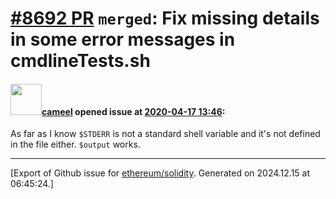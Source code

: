 # [\#8692 PR](https://github.com/ethereum/solidity/pull/8692) `merged`: Fix missing details in some error messages in cmdlineTests.sh

#### <img src="https://avatars.githubusercontent.com/u/137030?v=4" width="50">[cameel](https://github.com/cameel) opened issue at [2020-04-17 13:46](https://github.com/ethereum/solidity/pull/8692):

As far as I know `$STDERR` is not a standard shell variable and it's not defined in the file either. `$output` works.




-------------------------------------------------------------------------------



[Export of Github issue for [ethereum/solidity](https://github.com/ethereum/solidity). Generated on 2024.12.15 at 06:45:24.]
